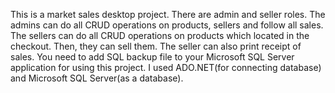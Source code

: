 This is a market sales desktop project. There are admin and seller roles. The admins can do all CRUD operations on products, sellers and follow all sales. The 
sellers can do all CRUD operations on products which located in the checkout. Then, they can sell them. The seller can also print receipt of sales. You need to add SQL backup file to your Microsoft SQL Server application for using this project. I used ADO.NET(for connecting database) and Microsoft SQL Server(as a database).
